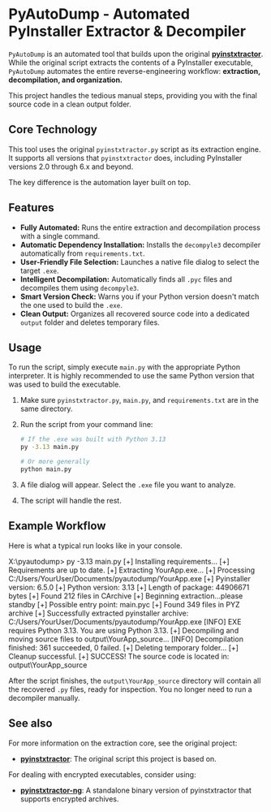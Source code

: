 # PyAutoDump - Automated PyInstaller Extractor & Decompiler

`PyAutoDump` is an automated tool that builds upon the original **[pyinstxtractor](https://github.com/extremecoders-re/pyinstxtractor )**. While the original script extracts the contents of a PyInstaller executable, `PyAutoDump` automates the entire reverse-engineering workflow: **extraction, decompilation, and organization.**

This project handles the tedious manual steps, providing you with the final source code in a clean output folder.

## Core Technology

This tool uses the original `pyinstxtractor.py` script as its extraction engine. It supports all versions that `pyinstxtractor` does, including PyInstaller versions 2.0 through 6.x and beyond.

The key difference is the automation layer built on top.

## Features

-   **Fully Automated:** Runs the entire extraction and decompilation process with a single command.
-   **Automatic Dependency Installation:** Installs the `decompyle3` decompiler automatically from `requirements.txt`.
-   **User-Friendly File Selection:** Launches a native file dialog to select the target `.exe`.
-   **Intelligent Decompilation:** Automatically finds all `.pyc` files and decompiles them using `decompyle3`.
-   **Smart Version Check:** Warns you if your Python version doesn't match the one used to build the `.exe`.
-   **Clean Output:** Organizes all recovered source code into a dedicated `output` folder and deletes temporary files.

## Usage

To run the script, simply execute `main.py` with the appropriate Python interpreter. It is highly recommended to use the same Python version that was used to build the executable.

1.  Make sure `pyinstxtractor.py`, `main.py`, and `requirements.txt` are in the same directory.
2.  Run the script from your command line:

    ```bash
    # If the .exe was built with Python 3.13
    py -3.13 main.py

    # Or more generally
    python main.py
    ```

3.  A file dialog will appear. Select the `.exe` file you want to analyze.
4.  The script will handle the rest.

## Example Workflow

Here is what a typical run looks like in your console.



X:\pyautodump> py -3.13 main.py
[+] Installing requirements...
[+] Requirements are up to date.
[+] Extracting YourApp.exe...
[+] Processing C:/Users/YourUser/Documents/pyautodump/YourApp.exe
[+] Pyinstaller version: 6.5.0
[+] Python version: 3.13
[+] Length of package: 44906671 bytes
[+] Found 212 files in CArchive
[+] Beginning extraction...please standby
[+] Possible entry point: main.pyc
[+] Found 349 files in PYZ archive
[+] Successfully extracted pyinstaller archive: C:/Users/YourUser/Documents/pyautodump/YourApp.exe
[INFO] EXE requires Python 3.13. You are using Python 3.13.
[+] Decompiling and moving source files to output\YourApp_source...
[INFO] Decompilation finished: 361 succeeded, 0 failed.
[+] Deleting temporary folder...
[+] Cleanup successful.
[+] SUCCESS! The source code is located in: output\YourApp_source


After the script finishes, the `output\YourApp_source` directory will contain all the recovered `.py` files, ready for inspection. You no longer need to run a decompiler manually.

## See also

For more information on the extraction core, see the original project:

-   **[pyinstxtractor](https://github.com/extremecoders-re/pyinstxtractor )**: The original script this project is based on.

For dealing with encrypted executables, consider using:

-   **[pyinstxtractor-ng](https://github.com/pyinstxtractor/pyinstxtractor-ng )**: A standalone binary version of pyinstxtractor that supports encrypted archives.
